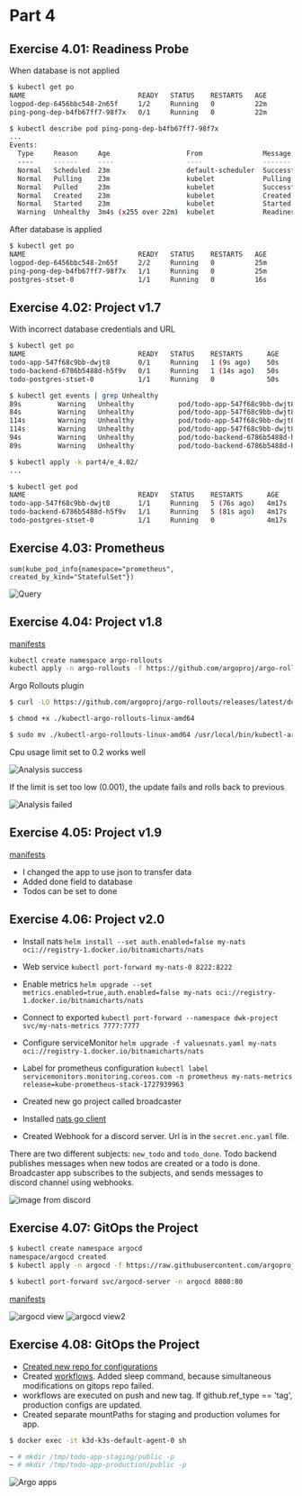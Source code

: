 # Part 4

## Exercise 4.01: Readiness Probe

When database is not applied

```bash
$ kubectl get po
NAME                            READY   STATUS    RESTARTS   AGE
logpod-dep-6456bbc548-2n65f     1/2     Running   0          22m
ping-pong-dep-b4fb67ff7-98f7x   0/1     Running   0          22m
```

```bash
$ kubectl describe pod ping-pong-dep-b4fb67ff7-98f7x
...
Events:
  Type     Reason     Age                   From               Message
  ----     ------     ----                  ----               -------
  Normal   Scheduled  23m                   default-scheduler  Successfully assigned default/ping-pong-dep-b4fb67ff7-98f7x to k3d-k3s-default-server-0
  Normal   Pulling    23m                   kubelet            Pulling image "desipeli/dwk-pingpong:4.01"
  Normal   Pulled     23m                   kubelet            Successfully pulled image "desipeli/dwk-pingpong:4.01" in 859ms (859ms including waiting). Image size: 10422254 bytes.
  Normal   Created    23m                   kubelet            Created container ping-pong
  Normal   Started    23m                   kubelet            Started container ping-pong
  Warning  Unhealthy  3m4s (x255 over 22m)  kubelet            Readiness probe failed: HTTP probe failed with statuscode: 500
```

After database is applied

```bash
$ kubectl get po
NAME                            READY   STATUS    RESTARTS   AGE
logpod-dep-6456bbc548-2n65f     2/2     Running   0          25m
ping-pong-dep-b4fb67ff7-98f7x   1/1     Running   0          25m
postgres-stset-0                1/1     Running   0          16s
```

## Exercise 4.02: Project v1.7

With incorrect database credentials and URL

```bash
$ kubectl get po
NAME                            READY   STATUS    RESTARTS      AGE
todo-app-547f68c9bb-dwjt8       0/1     Running   1 (9s ago)    50s
todo-backend-6786b5488d-h5f9v   0/1     Running   1 (14s ago)   50s
todo-postgres-stset-0           1/1     Running   0             50s

$ kubectl get events | grep Unhealthy
89s         Warning   Unhealthy           pod/todo-app-547f68c9bb-dwjt8        Readiness probe failed: HTTP probe failed with statuscode: 500
84s         Warning   Unhealthy           pod/todo-app-547f68c9bb-dwjt8        Liveness probe failed: HTTP probe failed with statuscode: 500
114s        Warning   Unhealthy           pod/todo-app-547f68c9bb-dwjt8        Readiness probe failed: Get "http://10.42.0.153:8000/healthz": EOF
114s        Warning   Unhealthy           pod/todo-app-547f68c9bb-dwjt8        Readiness probe failed: Get "http://10.42.0.153:8000/healthz": dial tcp 10.42.0.153:8000: connect: connection refused
94s         Warning   Unhealthy           pod/todo-backend-6786b5488d-h5f9v    Readiness probe failed: HTTP probe failed with statuscode: 500
89s         Warning   Unhealthy           pod/todo-backend-6786b5488d-h5f9v    Liveness probe failed: HTTP probe failed with statuscode: 500

$ kubectl apply -k part4/e_4.02/
...

$ kubectl get pod
NAME                            READY   STATUS    RESTARTS      AGE
todo-app-547f68c9bb-dwjt8       1/1     Running   5 (76s ago)   4m17s
todo-backend-6786b5488d-h5f9v   1/1     Running   5 (81s ago)   4m17s
todo-postgres-stset-0           1/1     Running   0             4m17s
```

## Exercise 4.03: Prometheus

```
sum(kube_pod_info{namespace="prometheus", created_by_kind="StatefulSet"})
```

![Query](e_4.03/prometheus-403.png)

## Exercise 4.04: Project v1.8

[manifests](e_4.04/)

```bash
kubectl create namespace argo-rollouts
kubectl apply -n argo-rollouts -f https://github.com/argoproj/argo-rollouts/releases/latest/download/install.yaml

```

Argo Rollouts plugin

```bash
$ curl -LO https://github.com/argoproj/argo-rollouts/releases/latest/download/kubectl-argo-rollouts-linux-amd64

$ chmod +x ./kubectl-argo-rollouts-linux-amd64

$ sudo mv ./kubectl-argo-rollouts-linux-amd64 /usr/local/bin/kubectl-argo-rollouts
```

Cpu usage limit set to 0.2 works well

![Analysis success](e_4.04/images/analysis_success.png)

If the limit is set too low (0.001), the update fails and rolls back to previous

![Analysis failed](e_4.04/images/analysis_failed.png)

## Exercise 4.05: Project v1.9

[manifests](e_4.05/)

- I changed the app to use json to transfer data
- Added done field to database
- Todos can be set to done

## Exercise 4.06: Project v2.0

- Install nats `helm install --set auth.enabled=false my-nats oci://registry-1.docker.io/bitnamicharts/nats`
- Web service `kubectl port-forward my-nats-0 8222:8222`
- Enable metrics `helm upgrade --set metrics.enabled=true,auth.enabled=false my-nats oci://registry-1.docker.io/bitnamicharts/nats`
- Connect to exported `kubectl port-forward --namespace dwk-project svc/my-nats-metrics 7777:7777`
- Configure serviceMonitor `helm upgrade -f valuesnats.yaml my-nats oci://registry-1.docker.io/bitnamicharts/nats`
- Label for prometheus configuration `kubectl label servicemonitors.monitoring.coreos.com -n prometheus my-nats-metrics release=kube-prometheus-stack-1727939963`


- Created new go project called broadcaster
- Installed [nats go client](https://github.com/nats-io/nats.go)
- Created Webhook for a discord server. Url is in the `secret.enc.yaml` file.

There are two different subjects: `new_todo` and `todo_done`. Todo backend publishes messages when new todos are created or a todo is done. Broadcaster app subscribes to the subjects, and sends messages to discord channel using webhooks.

![image from discord](e_4.06/images/discord-todo.png)

## Exercise 4.07: GitOps the Project

```bash
$ kubectl create namespace argocd
namespace/argocd created
$ kubectl apply -n argocd -f https://raw.githubusercontent.com/argoproj/argo-cd/stable/manifests/install.yaml

$ kubectl port-forward svc/argocd-server -n argocd 8080:80

```

 [manifests](e_4.07/)

![argocd view](e_4.07/images/argocd_pingpong.png)
![argocd view2](e_4.07/images/argocd_pingpong2.png)


## Exercise 4.08: GitOps the Project

- [Created new repo for configurations](https://github.com/Desipeli/dwk-gitops)
- Created [workflows](e_4.08/). Added sleep command, because simultaneous modifications on gitops repo failed.
- workflows are executed on push and new tag. If github.ref_type == 'tag', production configs are updated.
- Created separate mountPaths for staging and production volumes for app.

```sh
$ docker exec -it k3d-k3s-default-agent-0 sh

~ # mkdir /tmp/todo-app-staging/public -p
~ # mkdir /tmp/todo-app-production/public -p
```

![Argo apps](e_4.08/argo_apps.png)
